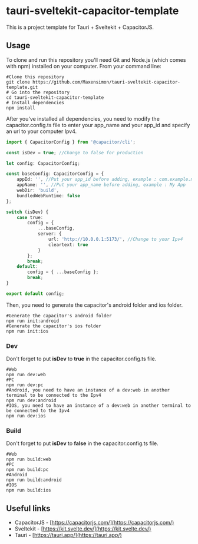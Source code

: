 # tauri-sveltekit-capacitor-template
This is a project template for Tauri + Sveltekit + CapacitorJS.
## Usage

To clone and run this repository you'll need Git and Node.js (which comes with npm) installed on your computer. From your command line:

```
#Clone this repository
git clone https://github.com/Maxensimon/tauri-sveltekit-capacitor-template.git
# Go into the repository
cd tauri-sveltekit-capacitor-template
# Install dependencies
npm install
```

After you've installed all dependencies, you need to modify the capacitor.config.ts file to enter your app_name and your app_id and specify an url to your computer Ipv4.

```ts
import { CapacitorConfig } from '@capacitor/cli';

const isDev = true; //Change to false for production

let config: CapacitorConfig;

const baseConfig: CapacitorConfig = {
	appId: '', //Put your app_id before adding, example : com.example.myApp
	appName: '', //Put your app_name before adding, example : My App
	webDir: 'build',
	bundledWebRuntime: false
};

switch (isDev) {
	case true:
		config = {
			...baseConfig,
			server: {
				url: 'http://10.0.0.1:5173/', //Change to your Ipv4
				cleartext: true
			}
		};
		break;
	default:
		config = { ...baseConfig };
		break;
}

export default config;

```

Then, you need to generate the capacitor's android folder and ios folder.

```
#Generate the capacitor's android folder
npm run init:android
#Generate the capacitor's ios folder
npm run init:ios
```

### Dev

Don't forget to put **isDev** to **true** in the capacitor.config.ts file.

```
#Web
npm run dev:web 
#PC
npm run dev:pc
#Android, you need to have an instance of a dev:web in another terminal to be connected to the Ipv4
npm run dev:android 
#IOS, you need to have an instance of a dev:web in another terminal to be connected to the Ipv4
npm run dev:ios 
```

### Build

Don't forget to put **isDev** to **false** in the capacitor.config.ts file.

```
#Web
npm run build:web
#PC
npm run build:pc
#Android
npm run build:android
#IOS
npm run build:ios
```

## Useful links
- CapacitorJS - [https://capacitorjs.com/](https://capacitorjs.com/)
- Sveltekit - [https://kit.svelte.dev/](https://kit.svelte.dev/)
- Tauri - [https://tauri.app/](https://tauri.app/)